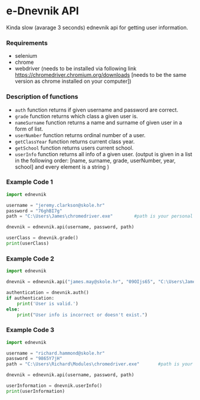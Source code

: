 # e-Dnevnik API
Kinda slow (avarage 3 seconds) ednevnik api for getting user information.

### Requirements
* selenium
* chrome
* webdriver (needs to be installed via following link https://chromedriver.chromium.org/downloads [needs to be the same version as chrome installed on your computer])

### Description of functions
* `auth` function returns if given username and password are correct.
* `grade` function returns which class a given user is.
* `nameSurname` function returns a name and surname of given user in a form of list.
* `userNumber` function returns ordinal number of a user.
* `getClassYear` function returns current class year.
* `getSchool` function returns users current school.
* `userInfo` function returns all info of a given user. (output is given in a list in the following order: [name, surname, grade, userNumber, year, school] and every element is a string )

### Example Code 1
```py
import ednevnik

username = "jeremy.clarkson@skole.hr"
password = "76ghBI7g"
path = "C:\Users\James\chromedriver.exe"        #path is your personal path where webdriver is located on your PC

dnevnik = ednevnik.api(username, password, path)

userClass = dnevnik.grade()
print(userClass)
```
### Example Code 2
```py
import ednevnik

dnevnik = ednevnik.api("james.may@skole.hr", "09OIjs65", "C:\Users\James\Programs\chromedriver.exe")

authentication = dnevnik.auth()
if authentication:
    print('User is valid.')
else:
    print("User info is incorrect or doesn't exist.")
```
### Example Code 3
```py
import ednevnik

username = "richard.hammond@skole.hr"
password = "9865Y7jH"
path = "C:\Users\Richard\Modules\chromedriver.exe"       #path is your personal path where webdriver is located on your PC

dnevnik = ednevnik.api(username, password, path)

userInformation = dnevnik.userInfo()
print(userInformation)
```